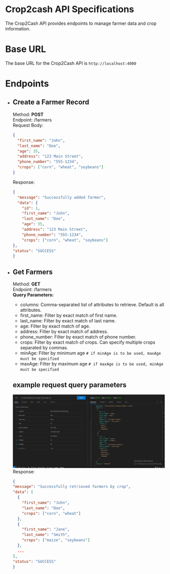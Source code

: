 # Crop2cash API Specifications
The Crop2Cash API provides endpoints to manage farmer data and crop information.

# Base URL
The base URL for the Crop2Cash API is `http://localhost:4000`

# Endpoints
- ## Create a Farmer Record
  Method: **POST**  
  Endpoint: /farmers  
  Request Body:  
  ```json
  {
    "first_name": "John",
    "last_name": "Doe",
    "age": 35,
    "address": "123 Main Street",
    "phone_number": "555-1234",
    "crops": ["corn", "wheat", "soybeans"]
  }
  ```
  Response:
  ```json
  {
    "message": "Successfully added farmer",
    "data": {
      "id": 1,
      "first_name": "John",
      "last_name": "Doe",
      "age": 35,
      "address": "123 Main Street",
      "phone_number": "555-1234",
      "crops": ["corn", "wheat", "soybeans"]
  },
  "status": "SUCCESS"
  }
  ```

- ## Get Farmers
  Method: **GET**  
  Endpoint: /farmers  
  **Query Parameters:**  
  - columns: Comma-separated list of attributes to retrieve. Default is all attributes.  
  - first_name: Filter by exact match of first name.  
  - last_name: Filter by exact match of last name.  
  - age: Filter by exact match of age.  
  - address: Filter by exact match of address.  
  - phone_number: Filter by exact match of phone number.  
  - crops: Filter by exact match of crops. Can specify multiple crops separated by commas. 
  - minAge: Filter by minimum age `# if minAge is to be used, maxAge must be specified`
  - maxAge: Filter by maximum age `# if maxAge is to be used, minAge must be specified`  
  ## example request query parameters
  ![Get farmer](get_farmer.png)  
  Response:
  ```json
  {
  "message": "Successfully retrieved farmers by crop",
  "data": [
    {
      "first_name": "John",
      "last_name": "Doe",
      "crops": ["corn", "wheat"]
    },
    {
      "first_name": "Jane",
      "last_name": "Smith",
      "crops": ["maize", "soybeans"]
    },
    ...
  ],
  "status": "SUCCESS"
  }
  ```